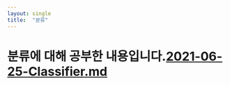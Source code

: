 ```yaml
---
layout: single
title:  "분류"
---
```


# 분류에 대해 공부한 내용입니다.[2021-06-25-Classifier.md](https://github.com/poniyam/poniyam.github.io/files/6809691/2021-06-25-Classifier.md)
